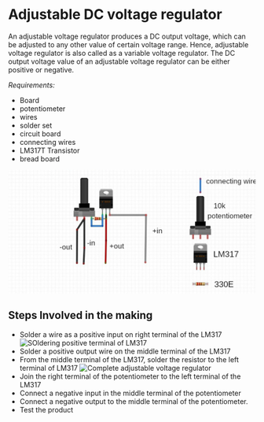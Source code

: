 # Adjustable DC voltage regulator

An adjustable voltage regulator produces a DC output voltage, which can be adjusted to any other value of certain voltage range. Hence, adjustable voltage regulator is also called as a variable voltage regulator. The DC output voltage value of an adjustable voltage regulator can be either positive or negative.
 
 _Requirements:_
 
* Board
* potentiometer
* wires 
* solder set
* circuit board
* connecting wires
* LM317T Transistor
* bread board

![DC-Voltage-Regulator-Schematics](images/DC-Voltage-Regulator-1.png)


## Steps Involved in the making 
-  Solder a wire as a positive input on right terminal of the LM317
    ![SOldering positive terminal of LM317](https://github.com/maliarich/Reuse-of-Discarded-Electronic-Materials/assets/56769901/878cfb16-f028-4fd5-bf5d-02fc2900e20e)
-  Solder a positive output wire on the middle terminal of the LM317
-  From the middle terminal of the LM317, solder the resistor to the left terminal of LM317
![Complete adjustable voltage regulator](https://github.com/maliarich/Reuse-of-Discarded-Electronic-Materials/assets/56769901/13c04532-7c69-44e7-8587-fe90a824b676)
- Join the right terminal of the potentiometer to the left terminal of the LM317 
- Connect a negative input in the middle terminal of the potentiometer 
-  Connect a negative output to the middle terminal of the potentiometer. 
- Test the product

  

